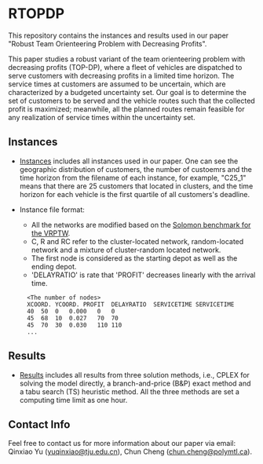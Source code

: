 # RTOPDP

This repository contains the instances and results used in our paper "Robust Team Orienteering Problem with Decreasing Profits".

This paper studies a robust variant of the team orienteering problem with decreasing profits (TOP-DP), where a fleet of vehicles are dispatched to serve customers with decreasing profits in a limited time horizon. The service times at customers are assumed to be uncertain, which are characterized by a budgeted uncertainty set. Our goal is to determine the set of customers to be served and the vehicle routes such that the collected profit is maximized; meanwhile, all the planned routes remain feasible for any realization of
service times within the uncertainty set.

## Instances
- [Instances](./Instances) includes all instances used in our paper. One can see the geographic distribution of customers, the number of custoemrs and the time horizon from the filename of each instance, for example, "C25_1" means that there are 25 customers that located in clusters, and the time horizon for each vehicle is the first quartile of all customers's deadline.

- Instance file format:
  - All the networks are modified based on the [Solomon benchmark for the VRPTW](http://web.cba.neu.edu/~msolomon/problems.htm). 
  - C, R and RC refer to the cluster-located network, random-located network and a mixture of cluster-random located network.
  - The first node is considered as the starting depot as well as the ending depot.
  - 'DELAYRATIO' is rate that 'PROFIT' decreases linearly with the arrival time.
  
  ```
    <The number of nodes>
    XCOORD. YCOORD. PROFIT  DELAYRATIO  SERVICETIME SERVICETIME
    40	50	0	0.000	0	0
    45	68	10	0.027	70	70
    45	70	30	0.030	110	110
    ...    
  ```

## Results
- [Results](./Results) includes all results from three solution methods, i.e., CPLEX for solving the model directly, a branch-and-price (B&P) exact method and a tabu search (TS) heuristic method. All the three methods are set a computing time limit as one hour.

## Contact Info
Feel free to contact us for more information about our paper via email: Qinxiao Yu (yuqinxiao@tju.edu.cn), Chun Cheng (chun.cheng@polymtl.ca).
